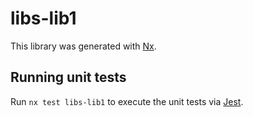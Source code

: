 # libs-lib1

This library was generated with [Nx](https://nx.dev).

## Running unit tests

Run `nx test libs-lib1` to execute the unit tests via [Jest](https://jestjs.io).
